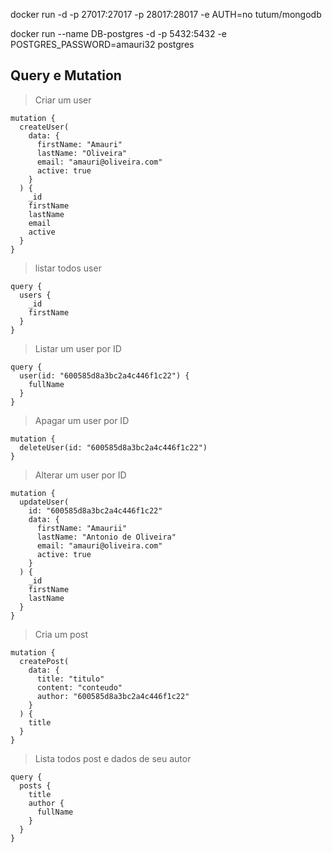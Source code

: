 docker run -d -p 27017:27017 -p 28017:28017 -e AUTH=no tutum/mongodb

docker run --name DB-postgres -d -p 5432:5432 -e POSTGRES_PASSWORD=amauri32 postgres

## Query e Mutation

> Criar um user

```gql
mutation {
  createUser(
    data: {
      firstName: "Amauri"
      lastName: "Oliveira"
      email: "amauri@oliveira.com"
      active: true
    }
  ) {
    _id
    firstName
    lastName
    email
    active
  }
}
```

> listar todos user

```gql
query {
  users {
    _id
    firstName
  }
}
```

> Listar um user por ID

```gql
query {
  user(id: "600585d8a3bc2a4c446f1c22") {
    fullName
  }
}
```

> Apagar um user por ID

```gql
mutation {
  deleteUser(id: "600585d8a3bc2a4c446f1c22")
}
```

> Alterar um user por ID

```gql
mutation {
  updateUser(
    id: "600585d8a3bc2a4c446f1c22"
    data: {
      firstName: "Amaurii"
      lastName: "Antonio de Oliveira"
      email: "amauri@oliveira.com"
      active: true
    }
  ) {
    _id
    firstName
    lastName
  }
}
```

> Cria um post

```gql
mutation {
  createPost(
    data: {
      title: "titulo"
      content: "conteudo"
      author: "600585d8a3bc2a4c446f1c22"
    }
  ) {
    title
  }
}
```

> Lista todos post e dados de seu autor

```gql
query {
  posts {
    title
    author {
      fullName
    }
  }
}
```
